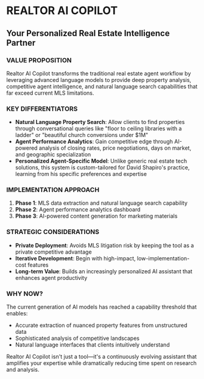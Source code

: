 # REALTOR AI COPILOT
## Your Personalized Real Estate Intelligence Partner

### VALUE PROPOSITION
Realtor AI Copilot transforms the traditional real estate agent workflow by leveraging advanced language models to provide deep property analysis, competitive agent intelligence, and natural language search capabilities that far exceed current MLS limitations.

### KEY DIFFERENTIATORS
- **Natural Language Property Search**: Allow clients to find properties through conversational queries like "floor to ceiling libraries with a ladder" or "beautiful church conversions under $1M"
- **Agent Performance Analytics**: Gain competitive edge through AI-powered analysis of closing rates, price negotiations, days on market, and geographic specialization
- **Personalized Agent-Specific Model**: Unlike generic real estate tech solutions, this system is custom-tailored for David Shapiro's practice, learning from his specific preferences and expertise

### IMPLEMENTATION APPROACH
1. **Phase 1**: MLS data extraction and natural language search capability
2. **Phase 2**: Agent performance analytics dashboard
3. **Phase 3**: AI-powered content generation for marketing materials

### STRATEGIC CONSIDERATIONS
- **Private Deployment**: Avoids MLS litigation risk by keeping the tool as a private competitive advantage
- **Iterative Development**: Begin with high-impact, low-implementation-cost features
- **Long-term Value**: Builds an increasingly personalized AI assistant that enhances agent productivity

### WHY NOW?
The current generation of AI models has reached a capability threshold that enables:
- Accurate extraction of nuanced property features from unstructured data
- Sophisticated analysis of competitive landscapes
- Natural language interfaces that clients intuitively understand

Realtor AI Copilot isn't just a tool—it's a continuously evolving assistant that amplifies your expertise while dramatically reducing time spent on research and analysis.
